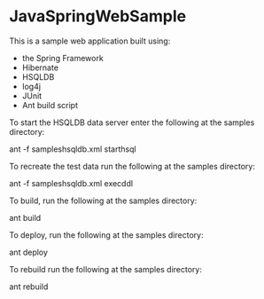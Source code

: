 JavaSpringWebSample
===================

This is a sample web application built using:

- the Spring Framework
- Hibernate
- HSQLDB
- log4j
- JUnit
- Ant build script

To start the HSQLDB data server enter the following at the samples directory:

ant -f sampleshsqldb.xml starthsql

To recreate the test data run the following at the samples directory:

ant -f sampleshsqldb.xml execddl 

To build, run the following at the samples directory:

ant build

To deploy, run the following at the samples directory:

ant deploy

To rebuild run the following at the samples directory:

ant rebuild